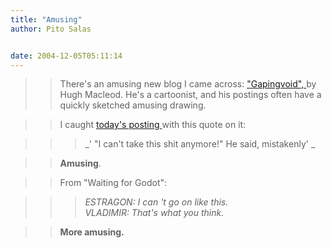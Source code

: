 ```yaml
---
title: "Amusing"
author: Pito Salas


date: 2004-12-05T05:11:14
---
```



>>

>> There's an amusing new blog I came across: ["Gapingvoid",
](<http://www.gapingvoid.com/>)by Hugh Macleod. He's a cartoonist, and his
postings often have a quickly sketched amusing drawing.

>>

>> I caught [today's posting
](<http://www.gapingvoid.com/Moveable_Type/archives/001151.html>)with this
quote on it:

>>

>>> _' "I can't take this shit anymore!" He said, mistakenly' _

>>

>> **Amusing**.

>>

>> From "Waiting for Godot":

>>

>>> _ESTRAGON: I can 't go on like this.  
> VLADIMIR: That's what you think._
>>

>> **More amusing.**


